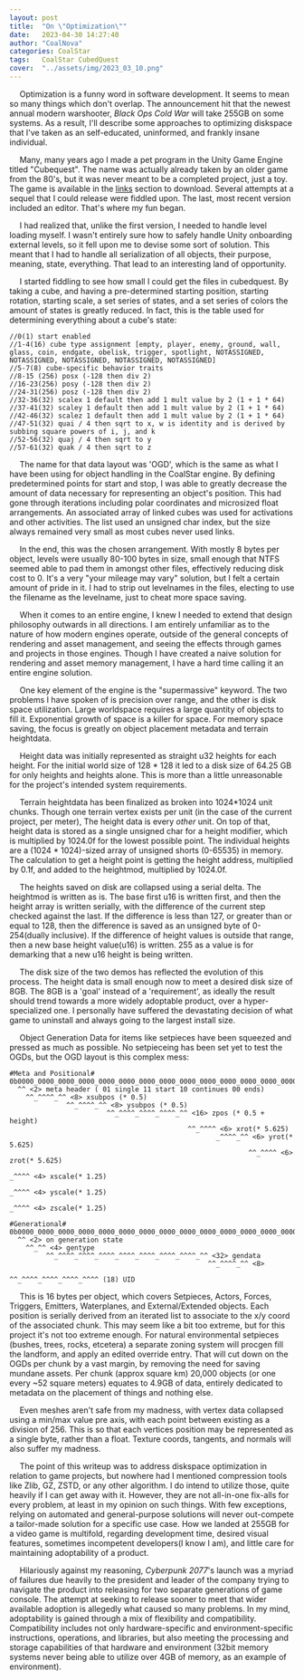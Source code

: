 ```yaml
---
layout: post
title:  "On \"Optimization\""
date:   2023-04-30 14:27:40
author: "CoalNova"
categories: CoalStar
tags:	CoalStar CubedQuest
cover:  "../assets/img/2023_03_10.png"
---
```


&emsp; Optimization is a funny word in software development. It seems to mean so many things which don't overlap. The announcement hit that the newest annual modern warshooter, _Black Ops Cold War_ will take 255GB on some systems. As a result, I'll describe some approaches to optimizing diskspace that I've taken as an self-educated, uninformed, and frankly insane individual.

&emsp; Many, many years ago I made a pet program in the Unity Game Engine titled "Cubequest". The name was actually already taken by an older game from the 80's, but it was never meant to be a completed project, just a toy. The game is available in the [links](https://coalnova.github.io/links/) section to download. Several attempts at a sequel that I could release were fiddled upon. The last, most recent version included an editor. That's where my fun began.

&emsp; I had realized that, unlike the first version, I needed to handle level loading myself. I wasn't entirely sure how to safely handle Unity onboarding external levels, so it fell upon me to devise some sort of solution. This meant that I had to handle all serialization of all objects, their purpose, meaning, state, everything. That lead to an interesting land of opportunity.

&emsp; I started fiddling to see how small I could get the files in cubedquest. By taking a cube, and having a pre-determined starting position, starting rotation, starting scale, a set series of states, and a set series of colors the amount of states is greatly reduced. In fact, this is the table used for determining everything about a cube's state:

```
//0(1) start enabled
//1-4(16) cube type assignment [empty, player, enemy, ground, wall, glass, coin, endgate, obelisk, trigger, spotlight, NOTASSIGNED, NOTASSIGNED, NOTASSIGNED, NOTASSIGNED, NOTASSIGNED]
//5-7(8) cube-specific behavior traits
//8-15 (256) posx (-128 then div 2) 
//16-23(256) posy (-128 then div 2)
//24-31(256) posz (-128 then div 2)
//32-36(32) scalex 1 default then add 1 mult value by 2 (1 + 1 * 64)
//37-41(32) scaley 1 default then add 1 mult value by 2 (1 + 1 * 64)
//42-46(32) scalez 1 default then add 1 mult value by 2 (1 + 1 * 64)
//47-51(32) quai / 4 then sqrt to x, w is identity and is derived by subbing square powers of i, j, and k
//52-56(32) quaj / 4 then sqrt to y
//57-61(32) quak / 4 then sqrt to z
```

&emsp; The name for that data layout was 'OGD', which is the same as what I have been using for object handling in the CoalStar engine. By defining predetermined points for start and stop, I was able to greatly decrease the amount of data necessary for representing an object's position. This had gone through iterations including polar coordinates and microsized float arrangements. An associated array of linked cubes was used for activations and other activities. The list used an unsigned char index, but the size always remained very small as most cubes never used links.

&emsp; In the end, this was the chosen arrangement. With mostly 8 bytes per object, levels were usually 80-100 bytes in size, small enough that NTFS seemed able to pad them in amongst other files, effectively reducing disk cost to 0. It's a very "your mileage may vary" solution, but I felt a certain amount of pride in it. I had to strip out levelnames in the files, electing to use the filename as the levelname, just to cheat more space saving.

&emsp; When it comes to an entire engine, I knew I needed to extend that design philosophy outwards in all directions. I am entirely unfamiliar as to the nature of how modern engines operate, outside of the general concepts of rendering and asset management, and seeing the effects through games and projects in those engines. Though I have created a naive solution for rendering and asset memory management, I have a hard time calling it an entire engine solution. 

&emsp; One key element of the engine is the "supermassive" keyword. The two problems I have spoken of is precision over range, and the other is disk space utilization. Large worldspace requires a large quantity of objects to fill it. Exponential growth of space is a killer for space. For memory space saving, the focus is greatly on object placement metadata and terrain heightdata.

&emsp; Height data was initially represented as straight u32 heights for each height. For the initial world size of 128 * 128 it led to a disk size of 64.25 GB for only heights and heights alone. This is more than a little unreasonable for the project's intended system requirements.

&emsp; Terrain heightdata has been finalized as broken into 1024*1024 unit chunks. Though one terrain vertex exists per unit (in the case of the current project, per meter), The height data is every _other_ unit. On top of that, height data is stored as a single unsigned char for a height modifier, which is multiplied by 1024.0f for the lowest possible point. The individual heights are a (1024 * 1024)-sized array of unsigned shorts (0-65535) in memory. The calculation to get a height point is getting the height address, multiplied by 0.1f, and added to the heightmod, multiplied by 1024.0f.

&emsp; The heights saved on disk are collapsed using a serial delta. The heightmod is written as is. The base first u16 is written first, and then the height array is written serially, with the difference of the current step checked against the last. If the difference is less than 127, or greater than or equal to 128, then the difference is saved as an unsigned byte of 0-254(dually inclusive). If the difference of height values is outside that range, then a new base height value(u16) is written. 255 as a value is for demarking that a new u16 height is being written. 

&emsp; The disk size of the two demos has reflected the evolution of this process. The height data is small enough now to meet a desired disk size of 8GB. The 8GB is a 'goal' instead of a 'requirement', as ideally the result should trend towards a more widely adoptable product, over a hyper-specialized one. I personally have suffered the devastating decision of what game to uninstall and always going to the largest install size.

&emsp; Object Generation Data for items like setpieces have been squeezed and pressed as much as possible. No setpieceing has been set yet to test the OGDs, but the OGD layout is this complex mess:
```
#Meta and Positional#
0b0000_0000_0000_0000_0000_0000_0000_0000_0000_0000_0000_0000_0000_0000_0000_0000
  ^^ <2> meta header ( 01 single 11 start 10 continues 00 ends)
    ^^_^^^^_^^ <8> xsubpos (* 0.5)
              ^^_^^^^_^^ <8> ysubpos (* 0.5)
                        ^^_^^^^_^^^^_^^^^_^^ <16> zpos (* 0.5 + height)
                                            ^^_^^^^ <6> xrot(* 5.625)
                                                   _^^^^_^^ <6> yrot(* 5.625)
                                                           ^^_^^^^ <6> zrot(* 5.625)
                                                                  _^^^^ <4> xscale(* 1.25)
                                                                       _^^^^ <4> yscale(* 1.25)
                                                                            _^^^^ <4> zscale(* 1.25)

#Generational#
0b0000_0000_0000_0000_0000_0000_0000_0000_0000_0000_0000_0000_0000_0000_0000_0000
  ^^ <2> on generation state
    ^^_^^ <4> gentype
         ^^_^^^^_^^^^_^^^^_^^^^_^^^^_^^^^_^^^^_^^ <32> gendata
                                                 ^^_^^^^_^^ <8>
                                                           ^^_^^^^_^^^^_^^^^_^^^^ (18) UID

```

&emsp; This is 16 bytes per object, which covers Setpieces, Actors, Forces, Triggers, Emitters, Waterplanes, and External/Extended objects. Each position is serially derived from an iterated list to associate to the x/y coord of the associated chunk. This may seem like a bit too extreme, but for this project it's not too extreme enough. For natural environmental setpieces (bushes, trees, rocks, etcetera) a separate zoning system will procgen fill the landform, and apply an edited override entry. That will cut down on the OGDs per chunk by a vast margin, by removing the need for saving mundane assets. Per chunk (approx square km) 20,000 objects (or one every ~52 square meters) equates to 4.9GB of data, entirely dedicated to metadata on the placement of things and nothing else.

&emsp; Even meshes aren't safe from my madness, with vertex data collapsed using a min/max value pre axis, with each point between existing as a division of 256. This is so that each vertices position may be represented as a single byte, rather than a float. Texture coords, tangents, and normals will also suffer my madness.

&emsp; The point of this writeup was to address diskspace optimization in relation to game projects, but nowhere had I mentioned compression tools like Zlib, GZ, ZSTD, or any other algorithm. I do intend to utilize those, quite heavily if I can get away with it. However, they are not all-in-one fix-alls for every problem, at least in my opinion on such things. With few exceptions, relying on automated and general-purpose solutions will never out-compete a tailor-made solution for a specific use case. How we landed at 255GB for a video game is multifold, regarding development time, desired visual features, sometimes incompetent developers(I know I am), and little care for maintaining adoptability of a product. 

&emsp; Hilariously against my reasoning, _Cyberpunk 2077_'s launch was a myriad of failures due heavily to the president and leader of the company trying to navigate the product into releasing for two separate generations of game console. The attempt at seeking to release sooner to meet that wider available adoption is allegedly what caused so many problems. In my mind, adoptability is gained through a mix of flexibility and compatibility. Compatibility includes not only hardware-specific and environment-specific instructions, operations, and libraries, but also meeting the processing and storage capabilities of that hardware and environment (32bit memory systems never being able to utilize over 4GB of memory, as an example of environment).
